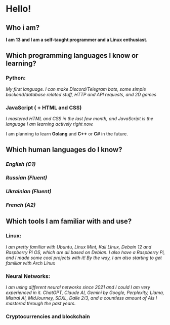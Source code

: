 # Hello!

## Who i am?
**I am 13 and I am a self-taught programmer and a Linux enthusiast.**

## Which programming languages I know or learning?

### Python:
*My first language. I can make Discord/Telegram bots, some simple backend/database related stuff, HTTP and API requests, and 2D games*
### JavaScript ( + HTML and CSS)
*I mastered HTML and CSS in the last few month, and JavaScript is the language I am learning actively right now.*

I am planning to learn **Golang** and **C++** or **C#** in the future.

## Which human languages do I know?

### *English (C1)*
### *Russian (Fluent)*
### *Ukrainian (Fluent)*
### *French (A2)*

## Which tools I am familiar with and use?

### **Linux:** 
*I am pretty familiar with Ubuntu, Linux Mint, Kali LInux, Debain 12 and Raspberry Pi OS, which are all based on Debian. I also have a Raspberry Pi, and I made some cool projects with it! By the way, I am also starting to get familiar with Arch Linux*
### 
### **Neural Networks:** 
*I am using different neural networks since 2021 and I could I am very experienced in it. ChatGPT, Claude AI, Gemini by Google, Perplexity, Llama, Mistral AI, MidJourney, SDXL, Dalle 2/3, and a countless amount of AIs I mastered through the past years.*
### **Cryptocurrencies and blockchain**
